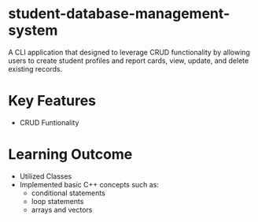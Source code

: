 # student-database-management-system
A CLI application that designed to leverage CRUD functionality by allowing users to create student profiles and report cards, view, update, and delete existing records.

# Key Features
- CRUD Funtionality

# Learning Outcome
- Utilized Classes
- Implemented basic C++ concepts such as:
  - conditional statements
  - loop statements
  - arrays and vectors 
